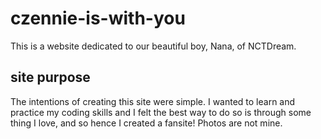 # czennie-is-with-you
 This is a website dedicated to our beautiful boy, Nana, of NCTDream.
## site purpose
 The intentions of creating this site were simple. I wanted to learn and practice my coding skills and I felt the best way to do so is through some thing I love, and so hence I created a fansite!
 Photos are not mine.
